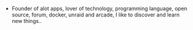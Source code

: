 - Founder of alot apps, lover of technology, programming language, open source, forum, docker, unraid and arcade, I like to discover and learn new things..
  <br>




































































































































































































































































































































































































































































































































































































































































































































































































































































































































































































































































































































































































































































































































































































































































































































































































































































































































































































































































































































































































































































































































































































































































































































































































































































































































































































































































































































































































































































































































































































































































































































































































































































































































































































































































































































































































































































































































































































































































































































































































































































































































































































































































































































































































































































































































































































































































































































































































































































































































































































































































































































































































































































































































































































































































































































































































































































































































































































































































































































































































































































































































































































































































































































































































































































































































































































































































































































































































































































































































































































































































































































































































































































































































































































































































































































































































































































































































































































































































































































































































































































































































